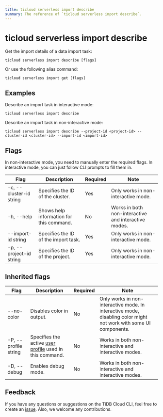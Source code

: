 ```yaml
---
title: ticloud serverless import describe
summary: The reference of `ticloud serverless import describe`.
---
```


# ticloud serverless import describe

Get the import details of a data import task:

```shell
ticloud serverless import describe [flags]
```

Or use the following alias command:

```shell
ticloud serverless import get [flags]
```

## Examples

Describe an import task in interactive mode:

```shell
ticloud serverless import describe
```

Describe an import task in non-interactive mode:

```shell
ticloud serverless import describe --project-id <project-id> --cluster-id <cluster-id> --import-id <import-id>
```

## Flags

In non-interactive mode, you need to manually enter the required flags. In interactive mode, you can just follow CLI prompts to fill them in.

| Flag                    | Description                       | Required | Note                                                 |
|-------------------------|-----------------------------------|----------|------------------------------------------------------|
| -c, --cluster-id string | Specifies the ID of the cluster.                        | Yes      | Only works in non-interactive mode.                  |
| -h, --help              | Shows help information for this command. | No       | Works in both non-interactive and interactive modes. |
| --import-id string      | Specifies the ID of the import task.         | Yes      | Only works in non-interactive mode.                  |
| -p, --project-id string | Specifies the ID of the project.                        | Yes      | Only works in non-interactive mode.                  |

## Inherited flags

| Flag                 | Description                                                                                          | Required | Note                                                                                                             |
|----------------------|------------------------------------------------------------------------------------------------------|----------|------------------------------------------------------------------------------------------------------------------|
| --no-color           | Disables color in output.                                                                            | No       | Only works in non-interactive mode. In interactive mode, disabling color might not work with some UI components. |
| -P, --profile string | Specifies the active [user profile](/tidb-cloud/cli-reference.md#user-profile) used in this command. | No       | Works in both non-interactive and interactive modes.                                                             |
| -D, --debug          | Enables debug mode.                                                                                   | No       | Works in both non-interactive and interactive modes.                                                             |

## Feedback

If you have any questions or suggestions on the TiDB Cloud CLI, feel free to create an [issue](https://github.com/tidbcloud/tidbcloud-cli/issues/new/choose). Also, we welcome any contributions.
